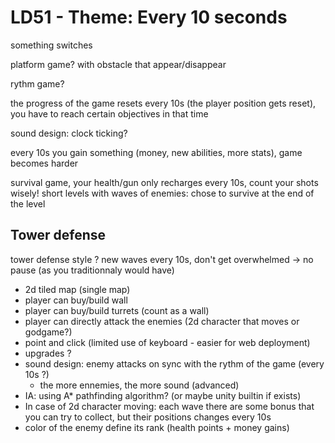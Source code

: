# LD51 - Theme: Every 10 seconds

something switches

platform game? with obstacle that appear/disappear

rythm game?

the progress of the game resets every 10s (the player position gets reset), you have to reach certain objectives in that time

sound design: clock ticking?

every 10s you gain something (money, new abilities, more stats), game becomes harder

survival game, your health/gun only recharges every 10s, count your shots wisely!
short levels with waves of enemies: chose to survive at the end of the level

## Tower defense

tower defense style ? new waves every 10s, don't get overwhelmed -> no pause (as you traditionnaly would have)

- 2d tiled map (single map)
- player can buy/build wall
- player can buy/build turrets (count as a wall)
- player can directly attack the enemies (2d character that moves or godgame?)
- point and click (limited use of keyboard - easier for web deployment)
- upgrades ?
- sound design: enemy attacks on sync with the rythm of the game (every 10s ?)
  - the more ennemies, the more sound (advanced)
- IA: using A* pathfinding algorithm? (or maybe unity builtin if exists)
- In case of 2d character moving: each wave there are some bonus that you can try to collect, but their positions changes every 10s
- color of the enemy define its rank (health points + money gains)
